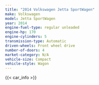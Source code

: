 ```yaml
---
title: "2014 Volkswagen Jetta SportWagen"
make: Volkswagen
model: Jetta SportWagen
year: 2014
engine-fuel-type: regular unleaded
engine-hp: 170
engine-cylinders: 5
transmission-type: Automatic
driven-wheels: Front wheel drive
number-of-doors: 4
market-category: N/A
vehicle-size: Compact
vehicle-style: Wagon
---
```


{{< car_info >}}
